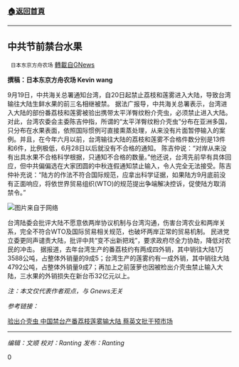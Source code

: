 ###  [:house:返回首頁](https://github.com/ourhimalayas/txt)
---


## 中共节前禁台水果
` 日本东京方舟农场` [轉載自GNews](https://gnews.org/zh-hans/1544735/)

**撰稿：日本东京方舟农场 Kevin wang**

9月19日，中共海关总署通知台湾，自20日起禁止荔枝和莲雾进入大陆，导致台湾输往大陆生鲜水果的前三名相继被禁。
据法广报导，中共海关总署表示，台湾进入大陆的部份番荔枝和莲雾被验出携带太平洋臀纹粉介壳虫，必须禁止进入大陆。
对此，台湾农委会主委陈吉仲指，所谓的“太平洋臀纹粉介壳虫”分布在亚洲多国，只分布在水果表面，依照国际惯例可直接熏蒸处理，从来没有片面暂停输入的案例。并且，在今年六月以前，台湾输往大陆的荔枝和莲雾不合格件数分别是13件和6件，比例极低，6月28日以后就没有不合格的通知。
陈吉仲说：“对岸从来没有出具水果不合格科学根据，只通知不合格的数量。”他还说，台湾先前早有具体回应，但中共偏偏选在大家团圆的中秋连假通知禁止输入，令人完全无法接受。陈吉仲补充说：“陆方的作法不符合国际规范，应拿出科学证据，如果陆方9月底前没有正面响应，将依世界贸易组织(WTO)的规范提出争端解决控诉，促使陆方取消禁令。”

![](https://assets.gnews.org/wp-content/uploads/2021/09/微信图片_20210921001612.png)图片来自于网络

台湾陆委会批评大陆不愿意依两岸协议机制与台湾沟通，伤害台湾农业和两岸关系，完全不符合WTO及国际贸易相关规范，也破坏两岸正常的贸易机制。
民进党立委更同声谴责大陆，批评中共“变不出新把戏”，要求政府尽全力协助，降低对农民的冲击。
据报道，去年台湾生产的番荔枝约有两成四外销，其中销往大陆1万3588公吨，占整体外销量的9成5；台湾生产的莲雾约有一成外销，其中销往大陆4792公吨，占整体外销量9成7；再加上之前菠萝也因被检出介壳虫禁止输入大陆，三水果的外销损失在新台币32亿元以上。

*注：本文仅代表作者观点，与 Gnews无关*

*参考链接：*

[验出介壳虫 中国禁台产番荔枝莲雾输大陆 蔡英文批干预市场](https://www.rfi.fr/cn/%E6%B8%AF%E6%BE%B3%E5%8F%B0/20210920-%E9%AA%8C%E5%87%BA%E4%BB%8B%E5%A3%B3%E8%99%AB%E4%B8%AD%E5%9B%BD%E7%A6%81%E5%8F%B0%E4%BA%A7%E7%95%AA%E8%8D%94%E6%9E%9D%E8%8E%B2%E9%9B%BE%E8%BE%93%E5%A4%A7%E9%99%86%E8%94%A1%E8%8B%B1%E6%96%87%E6%89%B9%E5%B9%B2%E9%A2%84%E5%B8%82%E5%9C%BA)

* * *

*编辑：文顺 校对：Ranting 发布：Ranting*

0
